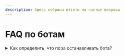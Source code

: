 ```yaml
---
description: Здесь собраны ответы на частые вопросы
---
```


# FAQ по ботам

<details>

<summary>Как определить, что пора останавливать бота?</summary>

О том, что пора выходить из монеты, сигнализирует следующее:

1. снижение объемов торгов;
2. снижение волатильности;
3. наличие длительного отрицательного тренда.

Отслеживать показатели монет можно [в нашем рейтинге волатильности.](https://matrixbot.io/tools/volatility)

</details>
